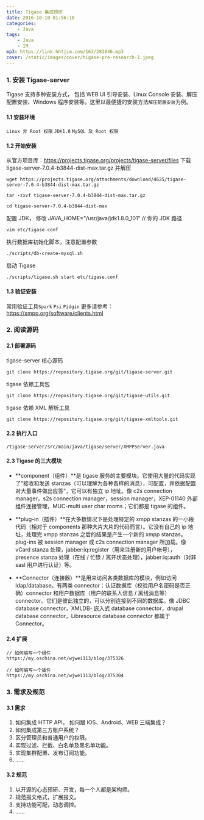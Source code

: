 ```yaml
---
title: Tigase 集成预研
date: 2016-10-10 01:56:10
categories:
    - Java
tags:
    - Java
    - IM
mp3: https://link.hhtjim.com/163/283846.mp3
cover: /static/images/cover/tigase-pre-research-1.jpeg
---
```


### 1. 安装 Tigase-server

Tigase 支持多种安装方式， 包括 WEB UI 引导安装、Linux Console 安装、解压配置安装、Windows 程序安装等。这里以最便捷的安装方法`解压配置安装`为例。

#### 1.1 安装环境
`Linux 非 Root 权限` `JDK1.8` `MySQL 及 Root 权限`

#### 1.2 开始安装
从官方项目库：https://projects.tigase.org/projects/tigase-server/files 下载 tigase-server-7.0.4-b3844-dist-max.tar.gz 并解压
```
wget https://projects.tigase.org/attachments/download/4625/tigase-server-7.0.4-b3844-dist-max.tar.gz

tar -zxvf tigase-server-7.0.4-b3844-dist-max.tar.gz

cd tigase-server-7.0.4-b3844-dist-max
```
配置 JDK， 修改 JAVA_HOME="/usr/java/jdk1.8.0_101" // 你的 JDK 路径
```
vim etc/tigase.conf
```
执行数据库初始化脚本，注意配置参数
```
./scripts/db-create-mysql.sh
```
启动 Tigase
```
./scripts/tigase.sh start etc/tigase.conf
```
#### 1.3 验证安装
常用验证工具`Spark` `Psi` `Pidgin` 更多请参考：https://xmpp.org/software/clients.html


### 2. 阅读源码
#### 2.1 部署源码
tigase-server 核心源码
```
git clone https://repository.tigase.org/git/tigase-server.git
```
tigase 依赖工具包
```
git clone https://repository.tigase.org/git/tigase-utils.git
```
tigase 依赖 XML 解析工具
```
git clone https://repository.tigase.org/git/tigase-xmltools.git
```

#### 2.2 执行入口
```
/tigase-server/src/main/java/tigase/server/XMPPServer.java
```

#### 2.3 Tigase 的三大模块
- **component（组件）**是 tigase 服务的主要模块。它使用大量的代码实现了“接收和发送 stanzas（可以理解为各种各样的消息），可配置，并依据配置对大量事件做出应答”，它可以有独立 ip 地址。像 c2s connection manager，s2s connection manager，session manager，XEP-01140 外部组件连接管理，MUC-multi user char rooms；它们都是 tigase 的组件。

- **plug-in（插件）**在大多数情况下是处理特定的 xmpp stanzas 的一小段代码（相对于 components 那种大片大片的代码而言）。它没有自己的 ip 地址，处理完 xmpp stanzas 之后的结果是产生一个新的 xmpp stanzas。plug-ins 被 session manager 或 c2s connection manager 所加载。像 vCard stanza 处理，jabber:iq:register（用来注册新的用户帐号），presence stanza 处理（在线 / 忙碌 / 离开状态处理），jabber:iq:auth（对非 sasl 用户进行认证）等。

- **Connector（连接器）**是用来访问各类数据库的模块，例如访问 ldap/database。有两类 connector：认证数据库（校验用户名密码是否正确）connector 和用户数据库（用户的联系人信息 / 离线消息等）connector。它们是彼此独立的，可以分别连接到不同的数据库。像 JDBC database connector，XMLDB- 嵌入式 database connector，drupal database connector，Libresource database connector 都属于 Connector。

#### 2.4 扩展
```
// 如何编写一个组件
https://my.oschina.net/wjwei113/blog/375326

// 如何编写一个插件
https://my.oschina.net/wjwei113/blog/375304
```
### 3. 需求及规范

####  3.1 需求
1. 如何集成 HTTP API， 如何跟 IOS、Android、WEB 三端集成？
2. 如何集成第三方账户系统？
3. 区分管理员和普通用户的权限。
4. 实现过滤、拦截、白名单及黑名单功能。
5. 实现集群配置、发布订阅功能。
6. ......

####  3.2 规范
1. 以开源的心态预研、开发，每一个人都是架构师。
2. 规范报文格式，扩展报文。
3. 支持功能可配，动态调控。
4. ......

